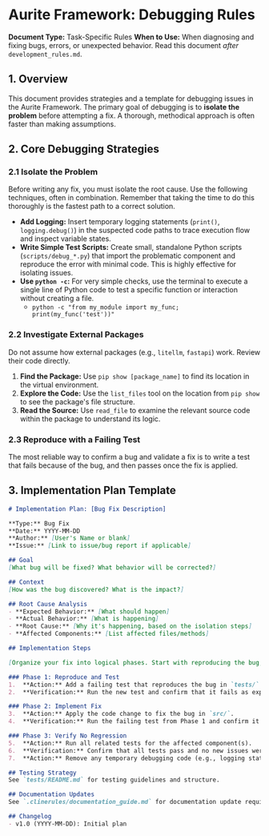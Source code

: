 # Aurite Framework: Debugging Rules

**Document Type:** Task-Specific Rules
**When to Use:** When diagnosing and fixing bugs, errors, or unexpected behavior. Read this document *after* `development_rules.md`.

## 1. Overview

This document provides strategies and a template for debugging issues in the Aurite Framework. The primary goal of debugging is to **isolate the problem** before attempting a fix. A thorough, methodical approach is often faster than making assumptions.

## 2. Core Debugging Strategies

### 2.1 Isolate the Problem
Before writing any fix, you must isolate the root cause. Use the following techniques, often in combination. Remember that taking the time to do this thoroughly is the fastest path to a correct solution.

*   **Add Logging:** Insert temporary logging statements (`print()`, `logging.debug()`) in the suspected code paths to trace execution flow and inspect variable states.
*   **Write Simple Test Scripts:** Create small, standalone Python scripts (`scripts/debug_*.py`) that import the problematic component and reproduce the error with minimal code. This is highly effective for isolating issues.
*   **Use `python -c`:** For very simple checks, use the terminal to execute a single line of Python code to test a specific function or interaction without creating a file.
    *   `python -c "from my_module import my_func; print(my_func('test'))"`

### 2.2 Investigate External Packages
Do not assume how external packages (e.g., `litellm`, `fastapi`) work. Review their code directly.

1.  **Find the Package:** Use `pip show [package_name]` to find its location in the virtual environment.
2.  **Explore the Code:** Use the `list_files` tool on the location from `pip show` to see the package's file structure.
3.  **Read the Source:** Use `read_file` to examine the relevant source code within the package to understand its logic.

### 2.3 Reproduce with a Failing Test
The most reliable way to confirm a bug and validate a fix is to write a test that fails because of the bug, and then passes once the fix is applied.

## 3. Implementation Plan Template

```markdown
# Implementation Plan: [Bug Fix Description]

**Type:** Bug Fix
**Date:** YYYY-MM-DD
**Author:** [User's Name or blank]
**Issue:** [Link to issue/bug report if applicable]

## Goal
[What bug will be fixed? What behavior will be corrected?]

## Context
[How was the bug discovered? What is the impact?]

## Root Cause Analysis
- **Expected Behavior:** [What should happen]
- **Actual Behavior:** [What is happening]
- **Root Cause:** [Why it's happening, based on the isolation steps]
- **Affected Components:** [List affected files/methods]

## Implementation Steps

[Organize your fix into logical phases. Start with reproducing the bug, then fix, then verify.]

### Phase 1: Reproduce and Test
1.  **Action:** Add a failing test that reproduces the bug in `tests/`.
2.  **Verification:** Run the new test and confirm that it fails as expected.

### Phase 2: Implement Fix
3.  **Action:** Apply the code change to fix the bug in `src/`.
4.  **Verification:** Run the failing test from Phase 1 and confirm it now passes.

### Phase 3: Verify No Regression
5.  **Action:** Run all related tests for the affected component(s).
6.  **Verification:** Confirm that all tests pass and no new issues were introduced.
7.  **Action:** Remove any temporary debugging code (e.g., logging statements).

## Testing Strategy
See `tests/README.md` for testing guidelines and structure.

## Documentation Updates
See `.clinerules/documentation_guide.md` for documentation update requirements.

## Changelog
- v1.0 (YYYY-MM-DD): Initial plan
